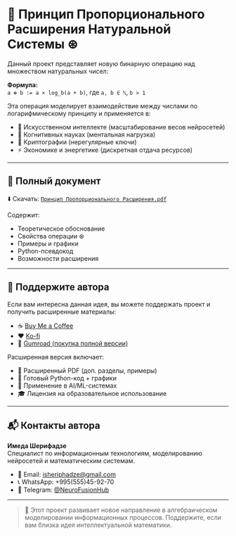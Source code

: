 # 📘 Принцип Пропорционального Расширения Натуральной Системы ⊛

Данный проект представляет новую бинарную операцию над множеством натуральных чисел:

**Формула:**  
`a ⊛ b := a × log_b(a + b)`, где `a, b ∈ ℕ`, `b > 1`

Эта операция моделирует взаимодействие между числами по логарифмическому принципу и применяется в:
- 🤖 Искусственном интеллекте (масштабирование весов нейросетей)
- 🧠 Когнитивных науках (ментальная нагрузка)
- 🔐 Криптографии (нерегулярные ключи)
- ⚡ Экономике и энергетике (дискретная отдача ресурсов)

---

## 📄 Полный документ

⬇️ Скачать: [`Принцип Пропорционального Расширения.pdf`](Принцип_Пропорционального_Расширения.pdf)

Содержит:
- Теоретическое обоснование
- Свойства операции ⊛
- Примеры и графики
- Python-псевдокод
- Возможности расширения

---

## 💸 Поддержите автора

Если вам интересна данная идея, вы можете поддержать проект и получить расширенные материалы:

- ☕ [Buy Me a Coffee](https://www.buymeacoffee.com/yourusername)
- ❤️ [Ko-fi](https://ko-fi.com/yourusername)
- 🛒 [Gumroad (покупка полной версии)](https://yourgumroad.gumroad.com)

Расширенная версия включает:
- 📘 Расширенный PDF (доп. разделы, примеры)
- 🧪 Готовый Python-код + графики
- 🧠 Применение в AI/ML-системах
- 🎓 Лицензия на образовательное использование

---

## 📬 Контакты автора

**Имеда Шерифадзе**  
Специалист по информационным технологиям, моделированию нейросетей и математическим системам.

- 📧 Email: isheriphadze@gmail.com  
- 📞 WhatsApp: +995(555)45-92-70  
- 📲 Telegram: [@NeuroFusionHub](https://t.me/NeuroFusionHub)

---

> 🧠 Этот проект развивает новое направление в алгебраическом моделировании информационных процессов. Поддержите, если вам близка идея интеллектуальной математики.



